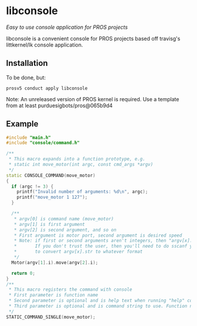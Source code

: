 # libconsole
_Easy to use console application for PROS projects_

libconsole is a convenient console for PROS projects based off travisg's
littkernel/lk console application.

## Installation
To be done, but:
```
prosv5 conduct apply libconsole
```

Note: An unreleased version of PROS kernel is required. Use a template from at least purduesigbots/pros@065b9d4

## Example
```c++
#include "main.h"
#include "console/command.h"

/**
 * This macro expands into a function prototype, e.g.
 * static int move_motor(int argc, const cmd_args *argv)
 */
static CONSOLE_COMMAND(move_motor)
{
  if (argc != 3) {
    printf("Invalid number of arguments: %d\n", argc);
    printf("move_motor 1 127");
  }

  /**
   * argv[0] is command name (move_motor)
   * argv[1] is first argument
   * argv[2] is second argument, and so on
   * First argument is motor port, second argument is desired speed
   * Note: if first or second arguments aren't integers, then "argv[x].i" is 0
   *       If you don't trust the user, then you'll need to do sscanf yourself
   *       to convert argv[x].str to whatever format
   */
  Motor(argv[1].i).move(argv[2].i);

  return 0;
}
/**
 * This macro registers the command with console
 * First parameter is function name
 * Second parameter is optional and is help text when running "help" command
 * Third parameter is optional and is command string to use. Function name is default if not provided
 */
STATIC_COMMAND_SINGLE(move_motor);
```
